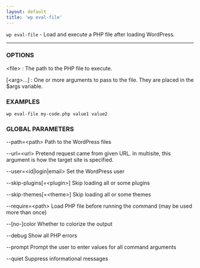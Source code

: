 ```yaml
---
layout: default
title: 'wp eval-file'
---
```


`wp eval-file` - Load and execute a PHP file after loading WordPress.

<hr />

### OPTIONS

&lt;file&gt;
: The path to the PHP file to execute.

[&lt;arg&gt;...]
: One or more arguments to pass to the file. They are placed in the $args variable.

### EXAMPLES

    wp eval-file my-code.php value1 value2

### GLOBAL PARAMETERS

  \--path=&lt;path&gt;
      Path to the WordPress files

  \--url=&lt;url&gt;
      Pretend request came from given URL. In multisite, this argument is how the target site is specified.

  \--user=&lt;id|login|email&gt;
      Set the WordPress user

  \--skip-plugins[=&lt;plugin&gt;]
      Skip loading all or some plugins

  \--skip-themes[=&lt;theme&gt;]
      Skip loading all or some themes

  \--require=&lt;path&gt;
      Load PHP file before running the command (may be used more than once)

  \--[no-]color
      Whether to colorize the output

  \--debug
      Show all PHP errors

  \--prompt
      Prompt the user to enter values for all command arguments

  \--quiet
      Suppress informational messages



